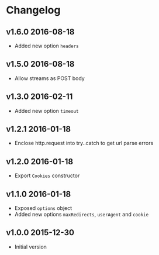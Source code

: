 # Changelog

## v1.6.0 2016-08-18

  * Added new option `headers`

## v1.5.0 2016-08-18

  * Allow streams as POST body

## v1.3.0 2016-02-11

  * Added new option `timeout`

## v1.2.1 2016-01-18

  * Enclose http.request into try..catch to get url parse errors

## v1.2.0 2016-01-18

  * Export `Cookies` constructor

## v1.1.0 2016-01-18

  * Exposed `options` object
  * Added new options `maxRedirects`, `userAgent` and `cookie`

## v1.0.0 2015-12-30

  * Initial version
